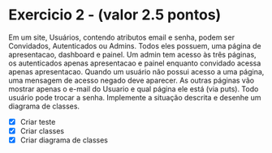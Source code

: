 # Exercicio 2 - (valor 2.5 pontos)

Em um site, Usuários, contendo atributos email e senha, podem ser Convidados, Autenticados ou Admins. Todos eles possuem, uma página de apresentacao, dashboard e painel. Um admin tem acesso às três páginas, os autenticados apenas apresentacao e painel enquanto convidado acessa apenas apresentacao. Quando um usuário não possui acesso a uma página, uma mensagem de acesso negado deve aparecer. As outras páginas vão mostrar apenas o e-mail do Usuario e qual página ele está (via puts). Todo usuário pode trocar a senha. Implemente a situação descrita e desenhe um diagrama de classes.

- [x] Criar teste
- [x] Criar classes
- [x] Criar diagrama de classes